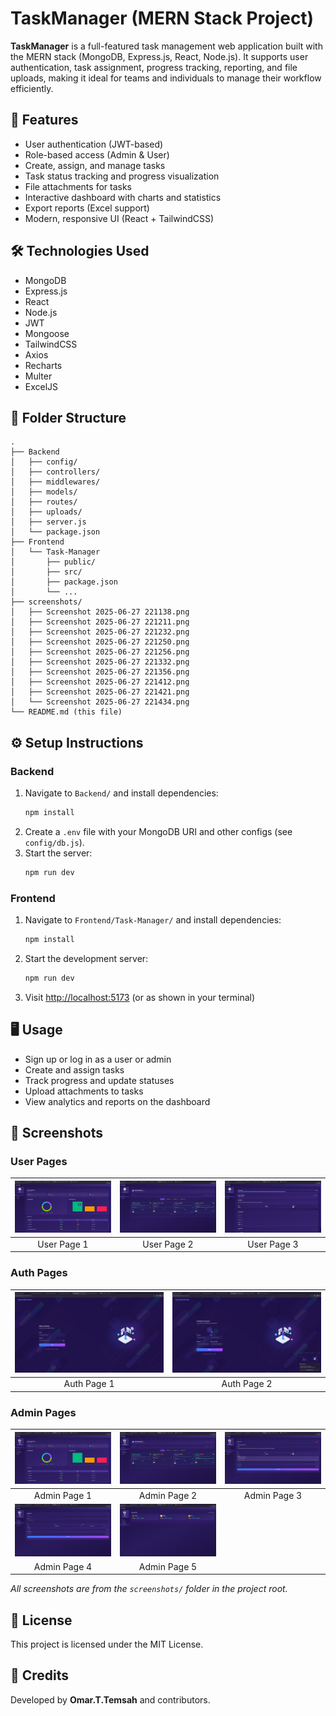 # TaskManager (MERN Stack Project)

**TaskManager** is a full-featured task management web application built with the MERN stack (MongoDB, Express.js, React, Node.js). It supports user authentication, task assignment, progress tracking, reporting, and file uploads, making it ideal for teams and individuals to manage their workflow efficiently.

## 🚀 Features

- User authentication (JWT-based)
- Role-based access (Admin & User)
- Create, assign, and manage tasks
- Task status tracking and progress visualization
- File attachments for tasks
- Interactive dashboard with charts and statistics
- Export reports (Excel support)
- Modern, responsive UI (React + TailwindCSS)

## 🛠️ Technologies Used

- MongoDB
- Express.js
- React
- Node.js
- JWT
- Mongoose
- TailwindCSS
- Axios
- Recharts
- Multer
- ExcelJS

## 📁 Folder Structure

```
.
├── Backend
│   ├── config/
│   ├── controllers/
│   ├── middlewares/
│   ├── models/
│   ├── routes/
│   ├── uploads/
│   ├── server.js
│   └── package.json
├── Frontend
│   └── Task-Manager
│       ├── public/
│       ├── src/
│       ├── package.json
│       └── ...
├── screenshots/
│   ├── Screenshot 2025-06-27 221138.png
│   ├── Screenshot 2025-06-27 221211.png
│   ├── Screenshot 2025-06-27 221232.png
│   ├── Screenshot 2025-06-27 221250.png
│   ├── Screenshot 2025-06-27 221256.png
│   ├── Screenshot 2025-06-27 221332.png
│   ├── Screenshot 2025-06-27 221356.png
│   ├── Screenshot 2025-06-27 221412.png
│   ├── Screenshot 2025-06-27 221421.png
│   └── Screenshot 2025-06-27 221434.png
└── README.md (this file)
```

## ⚙️ Setup Instructions

### Backend

1. Navigate to `Backend/` and install dependencies:
   ```sh
   npm install
   ```
2. Create a `.env` file with your MongoDB URI and other configs (see `config/db.js`).
3. Start the server:
   ```sh
   npm run dev
   ```

### Frontend

1. Navigate to `Frontend/Task-Manager/` and install dependencies:
   ```sh
   npm install
   ```
2. Start the development server:
   ```sh
   npm run dev
   ```
3. Visit [http://localhost:5173](http://localhost:5173) (or as shown in your terminal)

## 🖥️ Usage

- Sign up or log in as a user or admin
- Create and assign tasks
- Track progress and update statuses
- Upload attachments to tasks
- View analytics and reports on the dashboard

## 📸 Screenshots

### User Pages

| ![User Page 1](screenshots/Screenshot%202025-06-27%20221138.png) | ![User Page 2](screenshots/Screenshot%202025-06-27%20221211.png) | ![User Page 3](screenshots/Screenshot%202025-06-27%20221232.png) |
| :--------------------------------------------------------------: | :--------------------------------------------------------------: | :--------------------------------------------------------------: |
|                           User Page 1                            |                           User Page 2                            |                           User Page 3                            |

### Auth Pages

| ![Auth Page 1](screenshots/Screenshot%202025-06-27%20221250.png) | ![Auth Page 2](screenshots/Screenshot%202025-06-27%20221256.png) |
| :--------------------------------------------------------------: | :--------------------------------------------------------------: |
|                           Auth Page 1                            |                           Auth Page 2                            |

### Admin Pages

| ![Admin Page 1](screenshots/Screenshot%202025-06-27%20221332.png) | ![Admin Page 2](screenshots/Screenshot%202025-06-27%20221356.png) | ![Admin Page 3](screenshots/Screenshot%202025-06-27%20221412.png) |
| :---------------------------------------------------------------: | :---------------------------------------------------------------: | :---------------------------------------------------------------: |
|                           Admin Page 1                            |                           Admin Page 2                            |                           Admin Page 3                            |
| ![Admin Page 4](screenshots/Screenshot%202025-06-27%20221421.png) | ![Admin Page 5](screenshots/Screenshot%202025-06-27%20221434.png) |
|                           Admin Page 4                            |                           Admin Page 5                            |

_All screenshots are from the `screenshots/` folder in the project root._

## 📄 License

This project is licensed under the MIT License.

## 🙌 Credits

Developed by **Omar.T.Temsah** and contributors.
